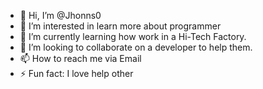 - 👋 Hi, I’m @Jhonns0
- 👀 I’m interested in learn more about programmer
- 🌱 I’m currently learning how work in a Hi-Tech Factory.
- 💞️ I’m looking to collaborate on a developer to help them.
- 📫 How to reach me via Email 
- ⚡ Fun fact: I love help other 

<!---
Jhonns0/Jhonns0 is a ✨ special ✨ repository because its `README.md` (this file) appears on your GitHub profile.
You can click the Preview link to take a look at your changes.
--->
